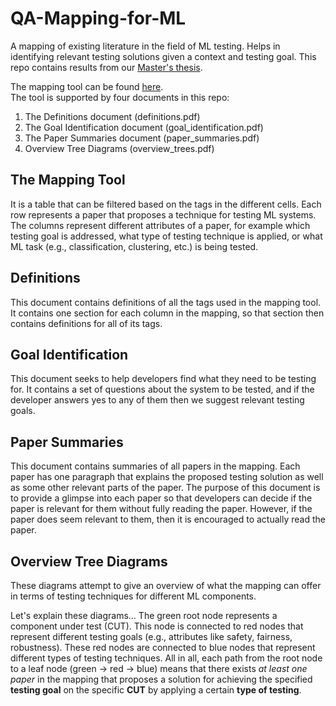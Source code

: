 # QA-Mapping-for-ML
A mapping of existing literature in the field of ML testing. Helps in identifying relevant testing solutions given a context and testing goal. This repo contains results from our [Master's thesis][thesis].

The mapping tool can be found [here][mapping].\
The tool is supported by four documents in this repo:
1. The Definitions document (definitions.pdf)
2. The Goal Identification document (goal_identification.pdf)
3. The Paper Summaries document (paper_summaries.pdf)
4. Overview Tree Diagrams (overview_trees.pdf)

## The Mapping Tool
It is a table that can be filtered based on the tags in the different cells. Each row represents a paper that proposes a technique for testing ML systems. The columns represent different attributes of a paper, for example which testing goal is addressed, what type of testing technique is applied, or what ML task (e.g., classification, clustering, etc.) is being tested.

## Definitions
This document contains definitions of all the tags used in the mapping tool. It contains one section for each column in the mapping, so that section then contains definitions for all of its tags.

## Goal Identification
This document seeks to help developers find what they need to be testing for. It contains a set of questions about the system to be tested, and if the developer answers yes to any of them then we suggest relevant testing goals.

## Paper Summaries
This document contains summaries of all papers in the mapping. Each paper has one paragraph that explains the proposed testing solution as well as some other relevant parts of the paper. The purpose of this document is to provide a glimpse into each paper so that developers can decide if the paper is relevant for them without fully reading the paper. However, if the paper does seem relevant to them, then it is encouraged to actually read the paper.

## Overview Tree Diagrams
These diagrams attempt to give an overview of what the mapping can offer in terms of testing techniques for different ML components.

Let's explain these diagrams... The green root node represents a component under test (CUT). This node is connected to red nodes that represent different testing goals (e.g., attributes like safety, fairness, robustness). These red nodes are connected to blue nodes that represent different types of testing techniques. All in all, each path from the root node to a leaf node (green -> red -> blue) means that there exists *at least one paper* in the mapping that proposes a solution for achieving the specified **testing goal** on the specific **CUT**  by applying a certain **type of testing**.



[mapping]: https://lists.live.com/:l:/g/personal/7caca96344176fc6/FH7iTutBDSFOqKiNJbDKkPsBQ3SePdQ-KFtO2iOIE9Aj0w?e=LMl7K4
[thesis]: http://www.link_to_msc_thesis.com
